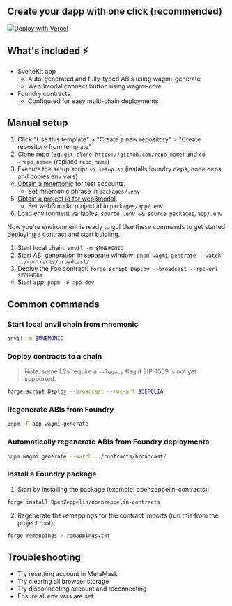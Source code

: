## Create your dapp with one click (recommended)

[![Deploy with Vercel](https://vercel.com/button)](https://vercel.com/new/clone?repository-url=https%3A%2F%2Fgithub.com%2Fd1onys1us%2Fdapp-slaps&env=VITE_WEB3MODAL_PROJECT_ID&root-directory=packages%2Fapp)

## What's included ⚡

- SvelteKit app
  - Auto-generated and fully-typed ABIs using wagmi-generate
  - Web3modal connect button using wagmi-core
- Foundry contracts
  - Configured for easy multi-chain deployments

## Manual setup

1. Click "Use this template" > "Create a new repository" > "Create repository from template"
2. Clone repo (eg. `git clone https://github.com/repo_name`) and `cd <repo_name>` (replace `repo_name`)
3. Execute the setup script `sh setup.sh` (installs foundry deps, node deps, and copies env vars)
4. [Obtain a mnemonic](https://iancoleman.io/bip39/) for test accounts.
    - Set mnemonic phrase in `packages/.env`
5. [Obtain a project id for web3modal](https://cloud.walletconnect.com/sign-in).
    - Set web3modal project id in `packages/app/.env`
6. Load environment variables: `source .env && source packages/app/.env`

Now you're environment is ready to go! Use these commands to get started deploying a contract and start buidling.

1. Start local chain: `anvil -m $MNEMONIC`
2. Start ABI generation in separate window: `pnpm wagmi generate --watch ../contracts/broadcast/`
3. Deploy the Foo contract: `forge script Deploy --broadcast --rpc-url $FOUNDRY`
4. Start app: `pnpm -F app dev`

## Common commands

### Start local anvil chain from mnemonic

```sh
anvil -m $MNEMONIC
```

### Deploy contracts to a chain

> Note: some L2s require a `--legacy` flag if EIP-1559 is not yet supported.

```sh
forge script Deploy --broadcast --rpc-url $SEPOLIA
```

### Regenerate ABIs from Foundry

```sh
pnpm -F app wagmi-generate
```

### Automatically regenerate ABIs from Foundry deployments

```sh
pnpm wagmi generate --watch ../contracts/broadcast/
```

### Install a Foundry package

1. Start by installing the package (example: openzeppelin-contracts):

```sh
forge install OpenZeppelin/openzeppelin-contracts
```

2. Regenerate the remappings for the contract imports (run this from the project root):

```sh
forge remappings > remappings.txt
```

## Troubleshooting

- Try resetting account in MetaMask
- Try clearing all browser storage
- Try disconnecting account and reconnecting
- Ensure all env vars are set
